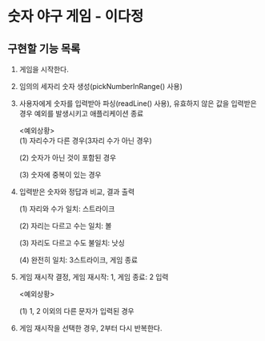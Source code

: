 # 숫자 야구 게임 - 이다정

## 구현할 기능 목록

1. 게임을 시작한다.
2. 임의의 세자리 숫자 생성(pickNumberInRange() 사용)
3. 사용자에게 숫자를 입력받아 파싱(readLine() 사용), 유효하지 않은 값을 입력받은 경우 예외를 발생시키고 애플리케이션 종료

   <예외상황>   
   (1) 자리수가 다른 경우(3자리 수가 아닌 경우)

   (2) 숫자가 아닌 것이 포함된 경우

   (3) 숫자에 중복이 있는 경우


4. 입력받은 숫자와 정답과 비교, 결과 출력

   (1) 자리와 수가 일치: 스트라이크

   (2) 자리는 다르고 수는 일치: 볼

   (3) 자리도 다르고 수도 불일치: 낫싱

   (4) 완전히 일치: 3스트라이크, 게임 종료
5. 게임 재시작 결정, 게임 재시작: 1, 게임 종료: 2 입력

   <예외상황>

   (1) 1, 2 이외의 다른 문자가 입력된 경우
6. 게임 재시작을 선택한 경우, 2부터 다시 반복한다.